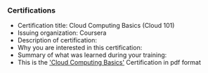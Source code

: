 ### Certifications
- Certification title: Cloud Computing Basics (Cloud 101)
- Issuing organization: Coursera 
- Description of certification:
- Why you are interested in this certification: 
- Summary of what was learned during your training: 
- This is the  ['Cloud Computing Basics'](Cloud_Computing%20_Basics.pdf) Certification in pdf format
